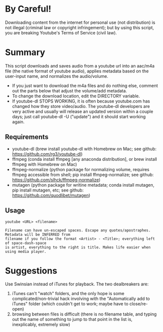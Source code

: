 # By Careful!
Downloading content from the internet for personal use (not distribution)
is not illegal (criminal law or copyright infringement); but by using this
script, you are breaking Youtube's Terms of Service (civil law).

# Summary
This script downloads and saves audio from a youtube url into an aac/m4a file (the native
format of youtube audio), applies metadata based on the user-input name, and normalizes the audio/volume.
  * If you just want to download the m4a files and do nothing else, comment out
      the parts below that adjust the volume/add metadata.
  * To change the download location, edit the DIRECTORY variable.
  * If youtube-dl STOPS WORKING, it is often because youtube.com has changed how they store
      video/audio. The youtube-dl developers are very active and usually will release an updated
      version within a couple days; just call youtube-dl -U ("update") and it should start working again.

## Requirements
  * youtube-dl (brew install youtube-dl with Homebrew on Mac;
      see github: https://github.com/rg3/youtube-dl)
  * ffmpeg (conda install ffmpeg [any anaconda distribution],
      or brew install ffmpeg with Homebrew on Mac)
  * ffmpeg-normalize (python package for normalizing volume, requires ffmpeg accessible from shell;
      pip install ffmpeg-normalize; see github: https://github.com/slhck/ffmpeg-normalize)
  * mutagen (python package for writine metadata; conda install mutagen, pip install mutagen, etc;
      see github: https://github.com/quodlibet/mutagen)

## Usage
    youtube <URL> <filename>

    Filename can have un-escaped spaces. Escape any quotes/apostraphes. Metadata will be INFERRED from 
    filename if you follow the format <Artist> - <Title>; everything left of space-dash-space
    is artist, everything to the right is title. Makes life easier when using media player.

# Suggestions
Use Swinsian instead of iTunes for playback. The two dealbreakers are:
1) iTunes can't "watch" folders, and the only hope is some complicated/non-trivial hack involving with 
the "Automatically add to iTunes" folder (which couldn't get to work; maybe have to close/re-open) 
2) browsing between files is difficult (there is no filename table, and
typing out the name of something to jump to that point in the list is, inexplicably, extremely slow)
